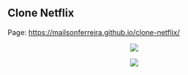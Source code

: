 ## Clone Netflix

Page: https://mailsonferreira.github.io/clone-netflix/

<p align="center">
  <img src="https://user-images.githubusercontent.com/60264180/86944891-bfd7ec00-c11e-11ea-95b4-6ae1a0882494.png">
</p>
 
 <p align="center">
  <img src="https://user-images.githubusercontent.com/60264180/86944929-c8c8bd80-c11e-11ea-861f-d53f14788535.png">
</p>
 
